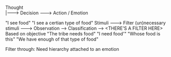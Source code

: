 Thought 
		\
		 |---> Decision ---> Action
		/
Emotion 



<see a piece of food>												"I see food"            "I see a certian type of food"
Stimuli		--->		Filter (un)necessary stimuli	--->		Observation		-->		Classification			-->			<THERE'S A FILTER HERE>
								Based on objective																					"The tribe needs food"
																																	"I need food'"
																																	"Whose food is this"
																																	"We have enough of that type of food"



Filter through:
	Need hierarchy attached to an emotion